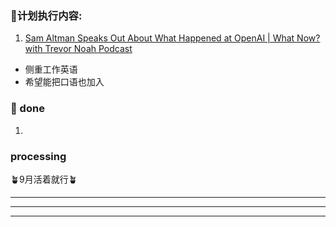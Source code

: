 
### 🍄计划执行内容:
1. [Sam Altman Speaks Out About What Happened at OpenAI | What Now? with Trevor Noah Podcast](https://www.youtube.com/watch?v=dVTxt5K8YZo)


- 侧重工作英语
- 希望能把口语也加入
  
### 🫶 done
1. 

### processing




🪴9月活着就行🪴

----


----


----

